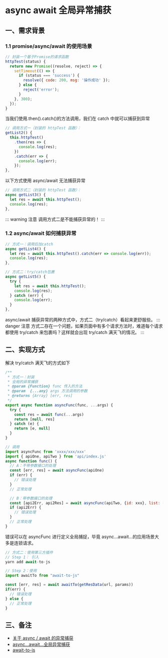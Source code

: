 # async await 全局异常捕获

## 一、需求背景

### 1.1 promise/async/await 的使用场景

```js
// 封装一个基于Promise的请求函数
httpTest(status) {
  return new Promise((resolve, reject) => {
    setTimeout(() => {
      if (status === 'success') {
        resolve({ code: 200, msg: '操作成功' });
      } else {
        reject('error');
      }
    }, 300);
  });
}
```

当我们使用.then().catch()的方法调用，我们在 catch 中就可以捕获到异常

```js
// 调用方式一（封装的 httpTest 函数）：
getList2() {
  this.httpTest()
    .then(res => {
      console.log(res);
    })
    .catch(err => {
      console.log(err);
    });
},
```

以下方式使用 async/await 无法捕获异常

```js
// 调用方式二（封装的 httpTest 函数）：
async getList3() {
  let res = await this.httpTest();
  console.log(res);
},
```

::: warning 注意
调用方式二是不能捕获异常的！
:::

### 1.2 async/await 如何捕获异常

```js
// 方式一：调用后加catch
async getList4() {
  let res = await this.httpTest().catch(err => console.log(err));
  console.log(res);
},

// 方式二：try/catch包裹
async getList5() {
  try {
    let res = await this.httpTest();
    console.log(res);
  } catch (err) {
    console.log(err);
  }
},
```

async/await 捕获异常的两种方式中，方式二（try/catch）看起来更舒服些。
::: danger 注意
方式二存在一个问题，如果页面中有多个请求方法时，难道每个请求都使用 try/catch 来包裹吗？这样就会出现 try/catch 满天飞的情况。
:::

## 二、实现方式

解决 try/catch 满天飞的方式如下

```js
/**
 * 方式一：封装
 * 全局的异常捕获
 * @param {Function} func 传入的方法
 * @param  {...any} args 方法调用的参数
 * @returns {Array} [err, res]
 */
export async function asyncFunc(func, ...args) {
  try {
    const res = await func(...args)
    return [null, res]
  } catch (e) {
    return [e, null]
  }
}

// 调用
import asyncFunc from 'xxxx/xxx/xxx'
import { apiOne, apiTwo } from 'api/index.js'
async function func() {
  // A：不带参数接口的处理
  const [err, res] = await asyncFunc(apiOne)
  if (err) {
    // 错误处理
  }
  // 正常处理

  // B：带参数接口的处理
  const [api2Err, api2Res] = await asyncFunc(apiTwo, {id: xxx}, list: [1,2,3,4,5], isTrue: true)
  if (api2Err) {
    // 错误处理
  }
  // 正常处理
}
```

错误可以在 asyncFunc 进行定义全局捕捉，毕竟 async...await...的应用场景大多是连锁请求。

```js
// 方式二：使用第三方插件
// Step 1： 引入
yarn add await-to-js

// Step 2：使用
import awaitTo from "await-to-js"

const [err, res] = await awaitTo(getResData(url, params))
if(err) {
  // 错误处理
} else {
  // 正常处理
}
```

## 三、备注

- [关于 async / await 的异常捕获](https://blog.csdn.net/qq_42543244/article/details/123423894)
- [async...await...全局异常捕获](https://www.cnblogs.com/frank-link/p/13709488.html)
- [await-to-js](https://github.com/scopsy/await-to-js)
